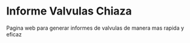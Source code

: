 # Informe Valvulas Chiaza
 Pagina web para generar informes de valvulas de manera mas rapida y eficaz
